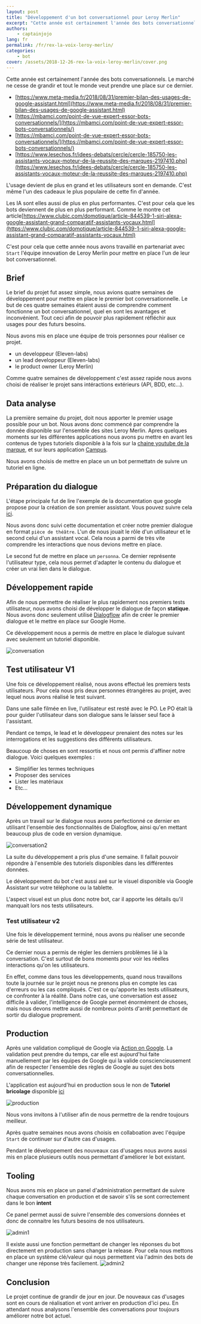 ```yaml
---
layout: post
title: "Développement d'un bot conversationnel pour Leroy Merlin"
excerpt: "Cette année est certainement l'année des bots conversationnels. Le marché ne cesse de grandir et tout le monde veut prendre une place sur ce dernier. L'usage devient de plus en grand et les utilisateurs sont en demande. C'est même l'un des cadeaux le plus populaire de cette fin d'année."
authors:
    - captainjojo
lang: fr
permalink: /fr/rex-la-voix-leroy-merlin/
categories:
    - bot
cover: /assets/2018-12-26-rex-la-voix-leroy-merlin/cover.png
---
```


Cette année est certainement l'année des bots conversationnels. Le marché ne cesse de grandir et tout le monde veut prendre une place sur ce dernier.

- [https://www.meta-media.fr/2018/08/31/premier-bilan-des-usages-de-google-assistant.html](https://www.meta-media.fr/2018/08/31/premier-bilan-des-usages-de-google-assistant.html)
- [https://mbamci.com/point-de-vue-expert-essor-bots-conversationnels/](https://mbamci.com/point-de-vue-expert-essor-bots-conversationnels/)
- [https://mbamci.com/point-de-vue-expert-essor-bots-conversationnels/](https://mbamci.com/point-de-vue-expert-essor-bots-conversationnels/)
- [https://www.lesechos.fr/idees-debats/cercle/cercle-185750-les-assistants-vocaux-moteur-de-la-reussite-des-marques-2197410.php](https://www.lesechos.fr/idees-debats/cercle/cercle-185750-les-assistants-vocaux-moteur-de-la-reussite-des-marques-2197410.php)

L'usage devient de plus en grand et les utilisateurs sont en demande. C'est même l'un des cadeaux le plus populaire de cette fin d'année.

Les IA sont elles aussi de plus en plus performantes. C'est pour cela que les bots deviennent de plus en plus performant. Comme le montre cet article[https://www.clubic.com/domotique/article-844539-1-siri-alexa-google-assistant-grand-comparatif-assistants-vocaux.html](https://www.clubic.com/domotique/article-844539-1-siri-alexa-google-assistant-grand-comparatif-assistants-vocaux.html)

C'est pour cela que cette année nous avons travaillé en partenariat avec `Start` l'équipe innovation de Leroy Merlin pour mettre en place l'un de leur bot conversationnel.

## Brief

Le brief du projet fut assez simple, nous avions quatre semaines de développement pour mettre en place le premier bot conversationnelle. Le but de ces quatre semaines étaient aussi de comprendre comment fonctionne un bot conversationnel, quel en sont les avantages et inconvénient. Tout ceci afin de pouvoir plus rapidement réfléchir aux usages pour des futurs besoins.

Nous avons mis en place une équipe de trois personnes pour réaliser ce projet.
- un developpeur (Eleven-labs)
- un lead developpeur (Eleven-labs)
- le product owner (Leroy Merlin)

Comme quatre semaines de développement c'est assez rapide nous avons choisi de réaliser le projet sans intéractions extérieurs (API, BDD, etc...).

## Data analyse

La première semaine du projet, doit nous apporter le premier usage possible pour un bot. Nous avons donc commencé par comprendre la donnée disponible sur l'ensemble des sites Leroy Merlin. Apres quelques moments sur les différentes applications nous avons pu mettre en avant les contenus de types tutoriels disponible à la fois sur la [chaine youtube de la marque](https://www.youtube.com/user/leroymerlinfr/videos), et sur leurs application [Campus](https://www.leroymerlin.fr/v3/p/campus/cours-de-bricolage-en-ligne-l1500452300).

Nous avons choisis de mettre en place un un bot permettatn de suivre un tutoriel en ligne.

## Préparation du dialogue

L'étape principale fut de lire l'exemple de la documentation que google propose pour la création de son premier assistant. Vous pouvez suivre cela [ici](https://developers.google.com/actions/design/).

Nous avons donc suivi cette documentation et créer notre premier dialogue en format `pièce de théâtre`. L'un de nous jouait le rôle d'un utilisateur et le second celui d'un assistant vocal. Cela nous a parmi de très vite comprendre les interactions que nous devions mettre en place.

Le second fut de mettre en place un `personna`. Ce dernier représente l'utilisateur type, cela nous permet d'adapter le contenu du dialogue et créer un vrai lien dans le dialogue.

## Développement rapide

Afin de nous permettre de réaliser le plus rapidement nos premiers tests utilisateur, nous avons choisi de développer le dialogue de façon **statique**. Nous avons donc seulement utilisé [Dialogflow](https://dialogflow.com/) afin de créer le premier dialogue et le mettre en place sur Google Home.

Ce développement nous a permis de mettre en place le dialogue suivant avec seulement un tutoriel disponible.

![conversation]({{site.baseurl}}/assets/2018-12-26-rex-la-voix-leroy-merlin/conversation1.png)

## Test utilisateur V1

Une fois ce développement réalisé, nous avons effectué les premiers tests utilisateurs. Pour cela nous pris deux personnes étrangères au projet, avec lequel nous avons réalisé le test suivant.

Dans une salle filmée en live, l'utilisateur est resté avec le PO. Le PO était là pour guider l'utilisateur dans son dialogue sans le laisser seul face à l'assistant.

Pendant ce temps, le lead et le développeur prenaient des notes sur les interrogations et les suggestions des différents utilisateurs.

Beaucoup de choses en sont ressortis et nous ont permis d'affiner notre dialogue. Voici quelques exemples :
- Simplifier les termes techniques
- Proposer des services
- Lister les matériaux
- Etc...

## Développement dynamique

Après un travail sur le dialogue nous avons perfectionné ce dernier en utilisant l'ensemble des fonctionnalités de Dialogflow, ainsi qu'en mettant beaucoup plus de code en version dynamique.

![conversation2]({{site.baseurl}}/assets/2018-12-26-rex-la-voix-leroy-merlin/conversation2.png)

La suite du développement a pris plus d'une semaine. Il fallait pouvoir répondre à l'ensemble des tutoriels disponibles dans les différentes données.

Le développement du bot c'est aussi axé sur le visuel disponible via Google Assistant sur votre téléphone ou la tablette.

L'aspect visuel est un plus donc notre bot, car il apporte les détails qu'il manquait lors nos tests utilisateurs.

### Test utilisateur v2

Une fois le développement terminé, nous avons pu réaliser une seconde série de test utilisateur.

Ce dernier nous a permis de régler les derniers problèmes lié à la conversation. C'est surtout de bons moments pour voir les réelles interactions qu'on les utilisateurs.

En effet, comme dans tous les développements, quand nous travaillons toute la journée sur le projet nous ne prenons plus en compte les cas d'erreurs ou les cas compliqués. C'est ce qu'apporte les tests utilisateurs, ce confronter à la réalité. Dans notre cas, une conversation est assez difficile à valider, l'intelligence de Google permet énormément de choses, mais nous devons mettre aussi de nombreux points d'arrêt permettant de sortir du dialogue proprement.

## Production

Après une validation compliqué de Google via [Action on Google](https://developers.google.com/actions/). La validation peut prendre du temps, car elle est aujourd'hui faite manuellement par les équipes de Google qui la valide consciencieusement afin de respecter l'ensemble des règles de Google au sujet des bots conversationnelles.

L'application est aujourd'hui en production sous le non de **Tutoriel bricolage** disponible [ici](https://assistant.google.com/services/a/uid/00000032863ac780?hl=fr)

![production]({{site.baseurl}}/assets/2018-12-26-rex-la-voix-leroy-merlin/production.png)

Nous vons invitons à l'utiliser afin de nous permettre de la rendre toujours meilleur.

Après quatre semaines nous avons choisis en collaboation avec l'équipe `Start` de continuer sur d'autre cas d'usages.

Pendant le développement des nouveaux cas d'usages nous avons aussi mis en place plusieurs outils nous permettant d'améliorer le bot existant.

## Tooling

Nous avons mis en place un panel d'administration permettant de suivre chaque conversation en production et de savoir s'ils se sont correctement dans le bon **intent**

Ce panel permet aussi de suivre l'ensemble des conversions données et donc de connaitre les futurs besoins de nos utilisateurs.

![admin1]({{site.baseurl}}/assets/2018-12-26-rex-la-voix-leroy-merlin/admin1.png)

Il existe aussi une fonction permettant de changer les réponses du bot directement en production sans changer la release. Pour cela nous mettons en place un système clé/valeur qui nous permettent via l'admin des bots de changer une réponse très facilement.
![admin2]({{site.baseurl}}/assets/2018-12-26-rex-la-voix-leroy-merlin/admin2.png)

## Conclusion

Le projet continue de grandir de jour en jour. De nouveaux cas d'usages sont en cours de réalisation et vont arriver en production d'ici peu. En attendant nous analysons l'ensemble des conversations pour toujours améliorer notre bot actuel.






